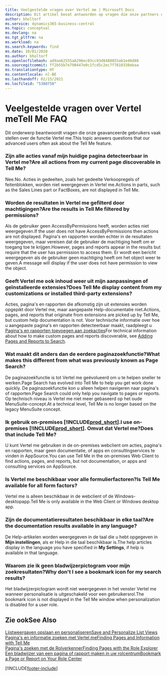 ```yaml
---
title: Veelgestelde vragen over Vertel me | Microsoft Docs
description: Dit artikel bevat antwoorden op vragen die onze partners en klanten vaak hebben over Vertel me.
author: bholtorf
ms.service: dynamics365-business-central
ms.topic: conceptual
ms.devlang: na
ms.tgt_pltfrm: na
ms.workload: na
ms.search.keywords: find
ms.date: 10/01/2020
ms.author: bholtorf
ms.openlocfilehash: ad9aa62555a6296ec03cc93d8488855ab1e46d88
ms.sourcegitcommit: ff2b55b7e790447e0c1fcd5c2ec7f7610338ebaa
ms.translationtype: HT
ms.contentlocale: nl-BE
ms.lasthandoff: 02/15/2021
ms.locfileid: "5380750"
---
```

# <a name="tell-me-faq"></a><span data-ttu-id="1217b-103">Veelgestelde vragen over Vertel me</span><span class="sxs-lookup"><span data-stu-id="1217b-103">Tell Me FAQ</span></span>
<span data-ttu-id="1217b-104">Dit onderwerp beantwoordt vragen die onze geavanceerde gebruikers vaak stellen over de functie Vertel me.</span><span class="sxs-lookup"><span data-stu-id="1217b-104">This topic answers questions that our advanced users often ask about the Tell Me feature.</span></span>

### <a name="are-all-actions-from-my-current-page-discoverable-in-tell-me"></a><span data-ttu-id="1217b-105">Zijn alle acties vanaf mijn huidige pagina detecteerbaar in Vertel me?</span><span class="sxs-lookup"><span data-stu-id="1217b-105">Are all actions from my current page discoverable in Tell Me?</span></span>
<span data-ttu-id="1217b-106">Nee.</span><span class="sxs-lookup"><span data-stu-id="1217b-106">No.</span></span> <span data-ttu-id="1217b-107">Acties in gedeelten, zoals het gedeelte Verkoopregels of feitenblokken, worden niet weergegeven in Vertel me.</span><span class="sxs-lookup"><span data-stu-id="1217b-107">Actions in parts, such as the Sales Lines part or FactBoxes, are not displayed in Tell Me.</span></span>

### <a name="are-the-results-in-tell-me-filtered-by-permissions"></a><span data-ttu-id="1217b-108">Worden de resultaten in Vertel me gefilterd door machtigingen?</span><span class="sxs-lookup"><span data-stu-id="1217b-108">Are the results in Tell Me filtered by permissions?</span></span>
<span data-ttu-id="1217b-109">Als de gebruiker geen AccessByPermissions heeft, worden acties niet weergegeven.</span><span class="sxs-lookup"><span data-stu-id="1217b-109">If the user does not have AccessByPermissions then actions are not displayed.</span></span> <span data-ttu-id="1217b-110">Pagina's en rapporten worden echter in de resultaten weergegeven, maar vereisen dat de gebruiker de machtiging heeft om er toegang toe te krijgen.</span><span class="sxs-lookup"><span data-stu-id="1217b-110">However, pages and reports appear in the results but require that the user has permission to access them.</span></span> <span data-ttu-id="1217b-111">Er wordt een bericht weergegeven als de gebruiker geen machtiging heeft om het object weer te geven.</span><span class="sxs-lookup"><span data-stu-id="1217b-111">A message will display if the user does not have permission to view the object.</span></span>

### <a name="does-tell-me-display-content-from-my-customizations-or-installed-third-party-extensions"></a><span data-ttu-id="1217b-112">Geeft Vertel me ook inhoud weer uit mijn aanpassingen of geïnstalleerde extensies?</span><span class="sxs-lookup"><span data-stu-id="1217b-112">Does Tell Me display content from my customizations or installed third-party extensions?</span></span>
<span data-ttu-id="1217b-113">Acties, pagina's en rapporten die afkomstig zijn uit extensies worden opgepikt door Vertel me, maar aangepaste Help-documentatie niet.</span><span class="sxs-lookup"><span data-stu-id="1217b-113">Actions, pages, and reports that originate from extensions are picked up by Tell Me, but custom help documentation is not.</span></span> <span data-ttu-id="1217b-114">Voor technische informatie over hoe u aangepaste pagina's en rapporten detecteerbaar maakt, raadpleegt u [Pagina's en rapporten toevoegen aan zoekacties](/dynamics365/business-central/dev-itpro/developer/devenv-al-menusuite-functionality)</span><span class="sxs-lookup"><span data-stu-id="1217b-114">For technical information about how to make custom pages and reports discoverable, see [Adding Pages and Reports to Search](/dynamics365/business-central/dev-itpro/developer/devenv-al-menusuite-functionality).</span></span>

### <a name="what-makes-this-different-from-what-was-previously-known-as-page-search"></a><span data-ttu-id="1217b-115">Wat maakt dit anders dan de eerdere paginazoekfunctie?</span><span class="sxs-lookup"><span data-stu-id="1217b-115">What makes this different from what was previously known as Page Search?</span></span>
<span data-ttu-id="1217b-116">De paginazoekfunctie is tot Vertel me geëvolueerd om u te helpen sneller te werken.</span><span class="sxs-lookup"><span data-stu-id="1217b-116">Page Search has evolved into Tell Me to help you get work done quickly.</span></span> <span data-ttu-id="1217b-117">De paginazoekfunctie kon u alleen helpen navigeren naar pagina's of rapporten.</span><span class="sxs-lookup"><span data-stu-id="1217b-117">Page Search could only help you navigate to pages or reports.</span></span> <span data-ttu-id="1217b-118">Op technisch niveau is Vertel me niet meer gebaseerd op het oude MenuSuite-concept.</span><span class="sxs-lookup"><span data-stu-id="1217b-118">At a technical level, Tell Me is no longer based on the legacy MenuSuite concept.</span></span>

### <a name="i-use-on-premises-prod_short-does-that-include-tell-me"></a><span data-ttu-id="1217b-119">Ik gebruik on-premises [!INCLUDE[prod_short](includes/prod_short.md)].</span><span class="sxs-lookup"><span data-stu-id="1217b-119">I use on-premises [!INCLUDE[prod_short](includes/prod_short.md)].</span></span> <span data-ttu-id="1217b-120">Omvat dat Vertel me?</span><span class="sxs-lookup"><span data-stu-id="1217b-120">Does that include Tell Me?</span></span>
<span data-ttu-id="1217b-121">U kunt Vertel me gebruiken in de on-premises webclient om acties, pagina's en rapporten, maar geen documentatie, of apps en consultingservices te vinden in AppSource.</span><span class="sxs-lookup"><span data-stu-id="1217b-121">You can use Tell Me in the on-premises Web Client to find actions, pages, and reports, but not documentation, or apps and consulting services on AppSource.</span></span>

### <a name="is-tell-me-available-for-all-form-factors"></a><span data-ttu-id="1217b-122">Is Vertel me beschikbaar voor alle formulierfactoren?</span><span class="sxs-lookup"><span data-stu-id="1217b-122">Is Tell Me available for all form factors?</span></span>
<span data-ttu-id="1217b-123">Vertel me is alleen beschikbaar in de webclient of de Windows-desktopapp.</span><span class="sxs-lookup"><span data-stu-id="1217b-123">Tell Me is only available in the Web Client or Windows desktop app.</span></span>

### <a name="are-the-documentation-results-available-in-any-language"></a><span data-ttu-id="1217b-124">Zijn de documentatieresultaten beschikbaar in elke taal?</span><span class="sxs-lookup"><span data-stu-id="1217b-124">Are the documentation results available in any language?</span></span>
<span data-ttu-id="1217b-125">De Help-artikelen worden weergegeven in de taal die u hebt opgegeven in **Mijn instellingen**, als er Help in die taal beschikbaar is.</span><span class="sxs-lookup"><span data-stu-id="1217b-125">The help articles display in the language you have specified in **My Settings**, if help is available in that language.</span></span>

### <a name="why-dont-i-see-a-bookmark-icon-for-my-search-results"></a><span data-ttu-id="1217b-126">Waarom zie ik geen bladwijzerpictogram voor mijn zoekresultaten?</span><span class="sxs-lookup"><span data-stu-id="1217b-126">Why don't I see a bookmark icon for my search results?</span></span>
<span data-ttu-id="1217b-127">Het bladwijzerpictogram wordt niet weergegeven in het venster Vertel me wanneer personalisatie is uitgeschakeld voor een gebruikersrol.</span><span class="sxs-lookup"><span data-stu-id="1217b-127">The bookmark icon is not displayed in the Tell Me window when personalization is disabled for a user role.</span></span>


## <a name="see-also"></a><span data-ttu-id="1217b-128">Zie ook</span><span class="sxs-lookup"><span data-stu-id="1217b-128">See Also</span></span>  
[<span data-ttu-id="1217b-129">Lijstweergaven opslaan en personaliseren</span><span class="sxs-lookup"><span data-stu-id="1217b-129">Save and Personalize List Views</span></span>](ui-views.md)  
[<span data-ttu-id="1217b-130">Pagina's en informatie zoeken met Vertel me</span><span class="sxs-lookup"><span data-stu-id="1217b-130">Finding Pages and Information with Tell Me</span></span>](ui-search.md)  
[<span data-ttu-id="1217b-131">Pagina's zoeken met de Rolverkenner</span><span class="sxs-lookup"><span data-stu-id="1217b-131">Finding Pages with the Role Explorer</span></span>](ui-role-explorer.md)  
[<span data-ttu-id="1217b-132">Een bladwijzer van een pagina of rapport maken in uw rolcentrum</span><span class="sxs-lookup"><span data-stu-id="1217b-132">Bookmark a Page or Report on Your Role Center</span></span>](ui-bookmarks.md)


[!INCLUDE[footer-include](includes/footer-banner.md)]